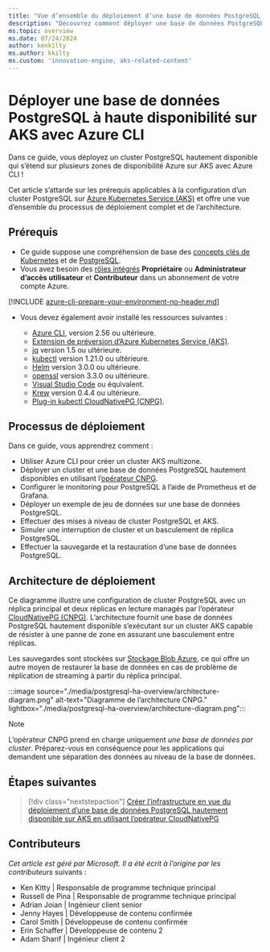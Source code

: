 ```yaml
---
title: "Vue d’ensemble du déploiement d’une base de données PostgreSQL hautement disponible sur AKS avec Azure\_CLI"
description: "Découvrez comment déployer une base de données PostgreSQL hautement disponible sur AKS à l’aide de l’opérateur CloudNativePG\_!!"
ms.topic: overview
ms.date: 07/24/2024
author: kenkilty
ms.author: kkilty
ms.custom: 'innovation-engine, aks-related-content'
---
```

# Déployer une base de données PostgreSQL à haute disponibilité sur AKS avec Azure CLI

Dans ce guide, vous déployez un cluster PostgreSQL hautement disponible qui s’étend sur plusieurs zones de disponibilité Azure sur AKS avec Azure CLI !

Cet article s’attarde sur les prérequis applicables à la configuration d’un cluster PostgreSQL sur [Azure Kubernetes Service (AKS)][what-is-aks] et offre une vue d’ensemble du processus de déploiement complet et de l’architecture.

## Prérequis

* Ce guide suppose une compréhension de base des [concepts clés de Kubernetes][core-kubernetes-concepts] et de [PostgreSQL][postgresql].
* Vous avez besoin des [rôles intégrés][azure-roles] **Propriétaire** ou **Administrateur d’accès utilisateur** et **Contributeur** dans un abonnement de votre compte Azure.

[!INCLUDE [azure-cli-prepare-your-environment-no-header.md](~/reusable-content/azure-cli/azure-cli-prepare-your-environment-no-header.md)]

* Vous devez également avoir installé les ressources suivantes :

  * [Azure CLI](/cli/azure/install-azure-cli), version 2.56 ou ultérieure.
  * [Extension de préversion d’Azure Kubernetes Service (AKS)][aks-preview].
  * [jq][jq] version 1.5 ou ultérieure.
  * [kubectl][install-kubectl] version 1.21.0 ou ultérieure.
  * [Helm][install-helm] version 3.0.0 ou ultérieure.
  * [openssl][install-openssl] version 3.3.0 ou ultérieure.
  * [Visual Studio Code][install-vscode] ou équivalent.
  * [Krew][install-krew] version 0.4.4 ou ultérieure.
  * [Plug-in kubectl CloudNativePG (CNPG)][cnpg-plugin].

## Processus de déploiement

Dans ce guide, vous apprendrez comment :

* Utiliser Azure CLI pour créer un cluster AKS multizone.
* Déployer un cluster et une base de données PostgreSQL hautement disponibles en utilisant l’[opérateur CNPG][cnpg-plugin].
* Configurer le monitoring pour PostgreSQL à l’aide de Prometheus et de Grafana.
* Déployer un exemple de jeu de données sur une base de données PostgreSQL.
* Effectuer des mises à niveau de cluster PostgreSQL et AKS.
* Simuler une interruption de cluster et un basculement de réplica PostgreSQL.
* Effectuer la sauvegarde et la restauration d’une base de données PostgreSQL.

## Architecture de déploiement

Ce diagramme illustre une configuration de cluster PostgreSQL avec un réplica principal et deux réplicas en lecture managés par l’opérateur [CloudNativePG (CNPG)](https://cloudnative-pg.io/). L’architecture fournit une base de données PostgreSQL hautement disponible s’exécutant sur un cluster AKS capable de résister à une panne de zone en assurant une basculement entre réplicas.

Les sauvegardes sont stockées sur [Stockage Blob Azure](/azure/storage/blobs/), ce qui offre un autre moyen de restaurer la base de données en cas de problème de réplication de streaming à partir du réplica principal.

:::image source="./media/postgresql-ha-overview/architecture-diagram.png" alt-text="Diagramme de l’architecture CNPG." lightbox="./media/postgresql-ha-overview/architecture-diagram.png":::

> [!NOTE]
> L’opérateur CNPG prend en charge uniquement *une base de données par cluster*. Préparez-vous en conséquence pour les applications qui demandent une séparation des données au niveau de la base de données.

## Étapes suivantes

> [!div class="nextstepaction"]
> [Créer l’infrastructure en vue du déploiement d’une base de données PostgreSQL hautement disponible sur AKS en utilisant l’opérateur CloudNativePG][create-infrastructure]

## Contributeurs

*Cet article est géré par Microsoft. Il a été écrit à l’origine par les contributeurs* suivants :

* Ken Kitty | Responsable de programme technique principal
* Russell de Pina | Responsable de programme technique principal
* Adrian Joian | Ingénieur client senior
* Jenny Hayes | Développeuse de contenu confirmée
* Carol Smith | Développeuse de contenu confirmée
* Erin Schaffer | Développeuse de contenu 2
* Adam Sharif | Ingénieur client 2

<!-- LINKS -->
[what-is-aks]: ./what-is-aks.md
[postgresql]: https://www.postgresql.org/
[core-kubernetes-concepts]: ./concepts-clusters-workloads.md
[azure-roles]: ../role-based-access-control/built-in-roles.md
[aks-preview]: ./draft.md#install-the-aks-preview-azure-cli-extension
[jq]: https://jqlang.github.io/jq/
[install-kubectl]: https://kubernetes.io/docs/tasks/tools/install-kubectl/
[install-helm]: https://helm.sh/docs/intro/install/
[install-openssl]: https://www.openssl.org/
[install-vscode]: https://code.visualstudio.com/Download
[install-krew]: https://krew.sigs.k8s.io/
[cnpg-plugin]: https://cloudnative-pg.io/documentation/current/kubectl-plugin/#using-krew
[create-infrastructure]: ./create-postgresql-ha.md
